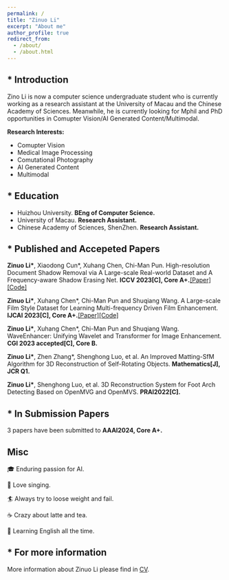 ```yaml
---
permalink: /
title: "Zinuo Li"
excerpt: "About me"
author_profile: true
redirect_from: 
  - /about/
  - /about.html
---
```

## * Introduction
Zino Li is now a computer science undergraduate student who is currently working as a research assistant at the University of Macau and the Chinese Academy of Sciences. Meanwhile, he is currently looking for Mphil and PhD opportunities in Comupter Vision/AI Generated Content/Multimodal.

<b>Research Interests:</b>
* Comupter Vision
* Medical Image Processing
* Comutational Photography
* AI Generated Content
* Multimodal

## * Education
* Huizhou University. **BEng of Computer Science.**
* University of Macau. **Research Assistant.**
* Chinese Academy of Sciences, ShenZhen. **Research Assistant.**


## * Published and Accepeted Papers
**Zinuo Li\***, Xiaodong Cun\*, Xuhang Chen, Chi-Man Pun. High-resolution Document Shadow Removal via A Large-scale Real-world Dataset and A Frequency-aware Shadow Erasing Net. **ICCV 2023[C], Core A+.**<a href="https://arxiv.org/abs/2308.14221">[Paper]</a><a href="https://github.com/CXH-Research/DocShadow-SD7K">[Code]</a>

 **Zinuo Li\***, Xuhang Chen\*, Chi-Man Pun and Shuqiang Wang. A Large-scale Film Style Dataset for Learning Multi-frequency Driven Film Enhancement. **IJCAI 2023[C], Core A+.**<a href="https://arxiv.org/abs/2301.08880">[Paper]</a><a href="https://github.com/CXH-Research/FilmNet">[Code]</a>

 **Zinuo Li\***, Xuhang Chen\*, Chi-Man Pun and Shuqiang Wang. WaveEnhancer: Unifying Wavelet and Transformer for Image Enhancement. **CGI 2023 accepted[C], Core B.**

**Zinuo Li\***, Zhen Zhang\*, Shenghong Luo, et al. An Improved Matting-SfM Algorithm for 3D Reconstruction of Self-Rotating Objects. **Mathematics[J], JCR Q1.**

**Zinuo Li\***, Shenghong Luo, et al. 3D Reconstruction System for Foot Arch Detecting Based on OpenMVG and OpenMVS. **PRAI2022[C].**

## * In Submission Papers
3 papers have been submitted to **AAAI2024, Core A+.**

## Misc
🎓 Enduring passion for AI.

🎤 Love singing.

🏄 Always try to loose weight and fail.

☕️ Crazy about latte and tea.

📕 Learning English all the time.

## * For more information
More information about Zinuo Li please find in [CV](https://zinuoli.github.io/files/CV-Zinuo.pdf).
